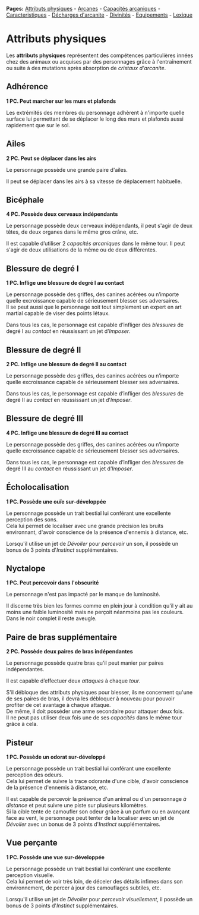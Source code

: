 **Pages:**
[Attributs physiques](../book/attributs.md) -
[Arcanes](../book/arcanes.md) -
[Capacités arcaniques](../book/capacités.md) -
[Caracteristiques](../book/caractéristiques.md) -
[Décharges d'arcanite](../book/décharges.md) -
[Divinités](../book/divinités.md) -
[Equipements](../book/équipements.md) -
[Lexique](../book/lexique.md)
# Attributs physiques

Les **attributs physiques** représentent des compétences particulières innées chez des animaux ou acquises par des personnages grâce à l&#039;entraînement ou suite à des mutations après absorption de _cristaux d&#039;arcanite_.

## Adhérence

**1 PC. Peut marcher sur les murs et plafonds**

Les extrémités des membres du personnage adhèrent à n&#039;importe quelle surface lui permettant de se déplacer le long des murs et plafonds aussi rapidement que sur le sol.
## Ailes

**2 PC. Peut se déplacer dans les airs**

Le personnage possède une grande paire d&#039;ailes.

Il peut se déplacer dans les airs à sa vitesse de déplacement habituelle.
## Bicéphale

**4 PC. Possède deux cerveaux indépendants**

Le personnage possède deux cerveaux indépendants, il peut s&#039;agir de deux têtes, de deux organes dans le même gros crâne, etc.

Il est capable d’utiliser 2 _capacités arcaniques_ dans le même tour. Il peut s&#039;agir de deux utilisations de la même ou de deux différentes.
## Blessure de degré I

**1 PC. Inflige une blessure de degré I au contact**

Le personnage possède des griffes, des canines acérées ou n’importe quelle excroissance capable de sérieusement blesser ses adversaires.  
 Il se peut aussi que le personnage soit tout simplement un expert en art martial capable de viser des points létaux.

Dans tous les cas, le personnage est capable d’infliger des _blessures_ de degré I au _contact_ en réussissant un jet d’_Imposer_.
## Blessure de degré II

**2 PC. Inflige une blessure de degré II au contact**

Le personnage possède des griffes, des canines acérées ou n’importe quelle excroissance capable de sérieusement blesser ses adversaires.

Dans tous les cas, le personnage est capable d’infliger des _blessures_ de degré II au _contact_ en réussissant un jet d’_Imposer_.
## Blessure de degré III

**4 PC. Inflige une blessure de degré III au contact**

Le personnage possède des griffes, des canines acérées ou n’importe quelle excroissance capable de sérieusement blesser ses adversaires.

Dans tous les cas, le personnage est capable d’infliger des _blessures_ de degré III au _contact_ en réussissant un jet d’_Imposer_.
## Écholocalisation

**1 PC. Possède une ouïe sur-développée**

Le personnage possède un trait bestial lui conférant une excellente perception des sons.  
 Cela lui permet de localiser avec une grande précision les bruits environnant, d&#039;avoir conscience de la présence d&#039;ennemis à distance, etc.

Lorsqu&#039;il utilise un jet de _Dévoiler_ pour _percevoir_ un son, il possède un bonus de 3 points d&#039;_Instinct_ supplémentaires.
## Nyctalope

**1 PC. Peut percevoir dans l&#039;obscurité**

Le personnage n&#039;est pas impacté par le manque de luminosité.

Il discerne très bien les formes comme en plein jour à condition qu&#039;il y ait au moins une faible luminosité mais ne perçoit néanmoins pas les couleurs. Dans le noir complet il reste aveugle.
## Paire de bras supplémentaire

**2 PC. Possède deux paires de bras indépendantes**

Le personnage possède quatre bras qu&#039;il peut manier par paires indépendantes.

Il est capable d’effectuer deux _attaques_ à chaque _tour_.

S&#039;il débloque des attributs physiques pour blesser, ils ne concernent qu&#039;une de ses paires de bras, il devra les débloquer à nouveau pour pouvoir profiter de cet avantage à chaque attaque.  
 De même, il doit posséder une arme secondaire pour attaquer deux fois.  
 Il ne peut pas utiliser deux fois une de ses _capacités_ dans le même tour grâce à cela.
## Pisteur

**1 PC. Possède un odorat sur-développé**

Le personnage possède un trait bestial lui conférant une excellente perception des odeurs.  
 Cela lui permet de suivre la trace odorante d&#039;une cible, d&#039;avoir conscience de la présence d&#039;ennemis à distance, etc.

Il est capable de percevoir la présence d&#039;un animal ou d&#039;un personnage _à distance_ et peut suivre une piste sur plusieurs kilomètres.  
 Si la cible tente de camoufler son odeur grâce à un parfum ou en avançant face au vent, le personnage peut tenter de la localiser avec un jet de _Dévoiler_ avec un bonus de 3 points d&#039;_Instinct_ supplémentaires.
## Vue perçante

**1 PC. Possède une vue sur-développée**

Le personnage possède un trait bestial lui conférant une excellente perception visuelle.  
 Cela lui permet de voir très loin, de déceler des détails infimes dans son environnement, de percer à jour des camouflages subtiles, etc.

Lorsqu&#039;il utilise un jet de _Dévoiler_ pour _percevoir visuellement_, il possède un bonus de 3 points d&#039;_Instinct_ supplémentaires.
